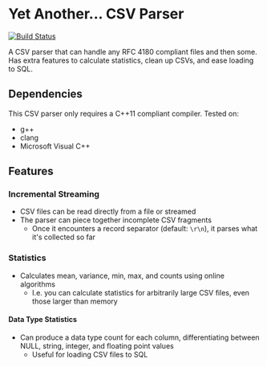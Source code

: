# Yet Another... CSV Parser
[![Build Status](https://travis-ci.org/vincentlaucsb/csv-parser.svg?branch=master)](https://travis-ci.org/vincentlaucsb/csv-parser)

A CSV parser that can handle any RFC 4180 compliant files and then some. Has extra features to calculate statistics, clean up CSVs, and ease loading to SQL.

## Dependencies
This CSV parser only requires a C++11 compliant compiler. Tested on:
 * g++
 * clang
 * Microsoft Visual C++

## Features
### Incremental Streaming
 * CSV files can be read directly from a file or streamed
 * The parser can piece together incomplete CSV fragments
   * Once it encounters a record separator (default: `\r\n`), it parses what it's collected so far

### Statistics
 * Calculates mean, variance, min, max, and counts using online algorithms
   * I.e. you can calculate statistics for arbitrarily large CSV files, even those larger than memory
   
#### Data Type Statistics
 * Can produce a data type count for each column, differentiating between NULL, string, integer, and floating point values
   * Useful for loading CSV files to SQL
